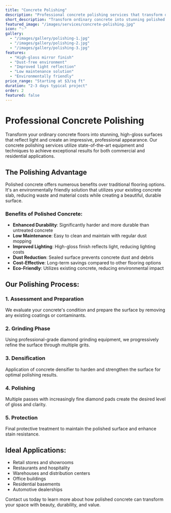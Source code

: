 ```yaml
---
title: "Concrete Polishing"
description: "Professional concrete polishing services that transform dull concrete into beautiful, high-gloss surfaces perfect for commercial and residential applications."
short_description: "Transform ordinary concrete into stunning polished surfaces with our professional grinding and polishing services."
featured_image: "/images/services/concrete-polishing.jpg"
icon: "✨"
gallery:
  - "/images/gallery/polishing-1.jpg"
  - "/images/gallery/polishing-2.jpg"
  - "/images/gallery/polishing-3.jpg"
features:
  - "High-gloss mirror finish"
  - "Dust-free environment"
  - "Improved light reflection"
  - "Low maintenance solution"
  - "Environmentally friendly"
price_range: "Starting at $3/sq ft"
duration: "2-3 days typical project"
order: 2
featured: false
---
```


# Professional Concrete Polishing

Transform your ordinary concrete floors into stunning, high-gloss surfaces that reflect light and create an impressive, professional appearance. Our concrete polishing services utilize state-of-the-art equipment and techniques to achieve exceptional results for both commercial and residential applications.

## The Polishing Advantage

Polished concrete offers numerous benefits over traditional flooring options. It's an environmentally friendly solution that utilizes your existing concrete slab, reducing waste and material costs while creating a beautiful, durable surface.

### Benefits of Polished Concrete:
- **Enhanced Durability**: Significantly harder and more durable than untreated concrete
- **Low Maintenance**: Easy to clean and maintain with regular dust mopping
- **Improved Lighting**: High-gloss finish reflects light, reducing lighting costs
- **Dust Reduction**: Sealed surface prevents concrete dust and debris
- **Cost-Effective**: Long-term savings compared to other flooring options
- **Eco-Friendly**: Utilizes existing concrete, reducing environmental impact

## Our Polishing Process:

### 1. Assessment and Preparation
We evaluate your concrete's condition and prepare the surface by removing any existing coatings or contaminants.

### 2. Grinding Phase
Using professional-grade diamond grinding equipment, we progressively refine the surface through multiple grits.

### 3. Densification
Application of concrete densifier to harden and strengthen the surface for optimal polishing results.

### 4. Polishing
Multiple passes with increasingly fine diamond pads create the desired level of gloss and clarity.

### 5. Protection
Final protective treatment to maintain the polished surface and enhance stain resistance.

## Ideal Applications:
- Retail stores and showrooms
- Restaurants and hospitality
- Warehouses and distribution centers
- Office buildings
- Residential basements
- Automotive dealerships

Contact us today to learn more about how polished concrete can transform your space with beauty, durability, and value.